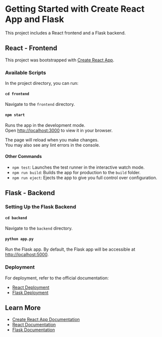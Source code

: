 # Getting Started with Create React App and Flask

This project includes a React frontend and a Flask backend.

## React - Frontend

This project was bootstrapped with [Create React App](https://github.com/facebook/create-react-app).

### Available Scripts

In the project directory, you can run:

#### `cd frontend`

Navigate to the `frontend` directory.

#### `npm start`

Runs the app in the development mode.  
Open [http://localhost:3000](http://localhost:3000) to view it in your browser.

The page will reload when you make changes.  
You may also see any lint errors in the console.

#### Other Commands

- `npm test`: Launches the test runner in the interactive watch mode.
- `npm run build`: Builds the app for production to the `build` folder.
- `npm run eject`: Ejects the app to give you full control over configuration.

## Flask - Backend

### Setting Up the Flask Backend

#### `cd backend`

Navigate to the `backend` directory.

#### `python app.py`

Run the Flask app. By default, the Flask app will be accessible at [http://localhost:5000](http://localhost:5000).

### Deployment

For deployment, refer to the official documentation:
- [React Deployment](https://facebook.github.io/create-react-app/docs/deployment)
- [Flask Deployment](https://flask.palletsprojects.com/)

## Learn More

- [Create React App Documentation](https://facebook.github.io/create-react-app/docs/getting-started)
- [React Documentation](https://reactjs.org/)
- [Flask Documentation](https://flask.palletsprojects.com/)

